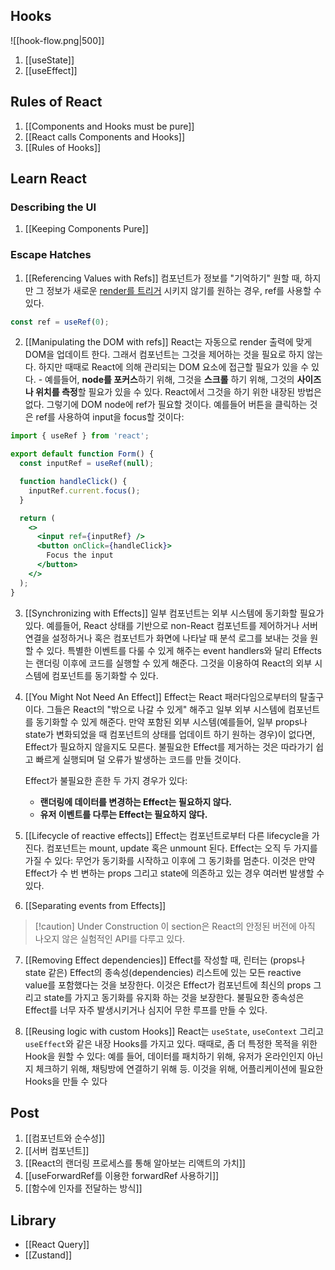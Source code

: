## Hooks

![[hook-flow.png|500]]

1. [[useState]]
2. [[useEffect]]


## Rules of React
1. [[Components and Hooks must be pure]]
2. [[React calls Components and Hooks]]
3. [[Rules of Hooks]]

## Learn React
### Describing the UI
1. [[Keeping Components Pure]]

### Escape Hatches
1. [[Referencing Values with Refs]]
	컴포넌트가 정보를 "기억하기" 원할 때, 하지만 그 정보가 새로운 [render를 트리거](https://react.dev/learn/render-and-commit) 시키지 않기를 원하는 경우, ref를 사용할 수 있다.

```jsx
const ref = useRef(0);
```

2. [[Manipulating the DOM with refs]]
	React는 자동으로 render 출력에 맞게 DOM을 업데이트 한다. 그래서 컴포넌트는 그것을 제어하는 것을 필요로 하지 않는다. 하지만 때때로 React에 의해 관리되는 DOM 요소에 접근할 필요가 있을 수 있다. - 예를들어, **node를 포커스**하기 위해, 그것을 **스크롤** 하기 위해, 그것의 **사이즈나 위치를 측정**할 필요가 있을 수 있다. React에서 그것을 하기 위한 내장된 방법은 없다. 그렇기에 DOM node에 ref가 필요할 것이다. 예를들어 버튼을 클릭하는 것은 ref를 사용하여 input을 focus할 것이다:

```jsx
import { useRef } from 'react';

export default function Form() {
  const inputRef = useRef(null);

  function handleClick() {
	inputRef.current.focus();
  }

  return (
	<>
	  <input ref={inputRef} />
	  <button onClick={handleClick}>
		Focus the input
	  </button>
	</>
  );
}	
```

3. [[Synchronizing with Effects]]
	일부 컴포넌트는 외부 시스템에 동기화할 필요가 있다. 예를들어, React 상태를 기반으로 non-React 컴포넌트를 제어하거나 서버 연결을 설정하거나 혹은 컴포넌트가 화면에 나타날 때 분석 로그를 보내는 것을 원할 수 있다. 특별한 이벤트를 다룰 수 있게 해주는 event handlers와 달리 Effects는 랜더링 이후에 코드를 실행할 수 있게 해준다. 그것을 이용하여 React의 외부 시스템에 컴포넌트를 동기화할 수 있다. 

4. [[You Might Not Need An Effect]]
	Effect는 React 패러다임으로부터의 탈출구이다. 그들은 React의 "밖으로 나갈 수 있게" 해주고 일부 외부 시스템에 컴포넌트를 동기화할 수 있게 해준다. 만약 포함된 외부 시스템(예를들어, 일부 props나 state가 변화되었을 때 컴포넌트의 상태를 업데이트 하기 원하는 경우)이 없다면, Effect가 필요하지 않을지도 모른다. 불필요한 Effect를 제거하는 것은 따라가기 쉽고 빠르게 실행되며 덜 오류가 발생하는 코드를 만들 것이다.

	Effect가 불필요한 흔한 두 가지 경우가 있다:
	- **랜더링에 데이터를 변경하는 Effect는 필요하지 않다.** 
	- **유저 이벤트를 다루는 Effect는 필요하지 않다.**

5. [[Lifecycle of reactive effects]]
	Effect는 컴포넌트로부터 다른 lifecycle을 가진다. 컴포넌트는 mount, update 혹은 unmount 된다. Effect는 오직 두 가지를 가질 수 있다: 무언가 동기화를 시작하고 이후에 그 동기화를 멈춘다. 이것은 만약 Effect가 수 번 변하는 props 그리고 state에 의존하고 있는 경우 여러번 발생할 수 있다.

6. [[Separating events from Effects]]

> [!caution] Under Construction
> 이 section은 React의 안정된 버전에 아직 나오지 않은 실험적인 API를 다루고 있다.

7. [[Removing Effect dependencies]]
	Effect를 작성할 때, 린터는 (props나 state 같은) Effect의 종속성(dependencies) 리스트에 있는 모든 reactive value를 포함했다는 것을 보장한다. 이것은 Effect가 컴포넌트에 최신의 props 그리고 state를 가지고 동기화를 유지화 하는 것을 보장한다. 불필요한 종속성은 Effect를 너무 자주 발생시키거나 심지어 무한 루프를 만들 수 있다.

8. [[Reusing logic with custom Hooks]]
	React는 `useState`, `useContext` 그리고 `useEffect`와 같은 내장 Hooks를 가지고 있다. 때때로, 좀 더 특정한 목적을 위한 Hook을 원할 수 있다: 예를 들어, 데이터를 패치하기 위해, 유저가 온라인인지 아닌지 체크하기 위해, 채팅방에 연결하기 위해 등. 이것을 위해, 어플리케이션에 필요한 Hooks을 만들 수 있다

## Post
1. [[컴포넌트와 순수성]]
2. [[서버 컴포넌트]]
3. [[React의 랜더링 프로세스를 통해 알아보는 리액트의 가치]]
4. [[useForwardRef를 이용한 forwardRef 사용하기]]
5. [[함수에 인자를 전달하는 방식]]

## Library
- [[React Query]]
- [[Zustand]]